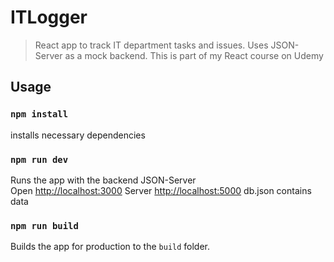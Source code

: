 # ITLogger

> React app to track IT department tasks and issues. Uses JSON-Server as a mock backend. This is part of my React course on Udemy

## Usage

### `npm install`

installs necessary dependencies

### `npm run dev`

Runs the app with the backend JSON-Server<br>
Open [http://localhost:3000](http://localhost:3000)
Server [http://localhost:5000](http://localhost:5000)
db.json contains data

### `npm run build`

Builds the app for production to the `build` folder.<br>
